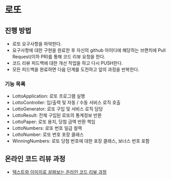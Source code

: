 # 로또
## 진행 방법
* 로또 요구사항을 파악한다.
* 요구사항에 대한 구현을 완료한 후 자신의 github 아이디에 해당하는 브랜치에 Pull Request(이하 PR)를 통해 코드 리뷰 요청을 한다.
* 코드 리뷰 피드백에 대한 개선 작업을 하고 다시 PUSH한다.
* 모든 피드백을 완료하면 다음 단계를 도전하고 앞의 과정을 반복한다.

### 기능 목록
* LottoApplication: 로또 프로그램 실행
* LottoController: 입/출력 및 자동 / 수동 서비스 로직 호출
* LottoGenerator: 로또 구입 및 서비스 로직 담당 
* LottoResult: 전체 구입된 로또의 통계정보 반환
* LottoPaper: 로또 용지, 당첨 금액 반환 책임
* LottoNumbers: 로또 번호 일급 컬렉
* LottoNumber: 로또 번호 포장 클래스
* WinningNumbers: 로또 당첨 번호에 대한 포장 클래스, 보너스 번호 포함

## 온라인 코드 리뷰 과정
* [텍스트와 이미지로 살펴보는 온라인 코드 리뷰 과정](https://github.com/next-step/nextstep-docs/tree/master/codereview)
